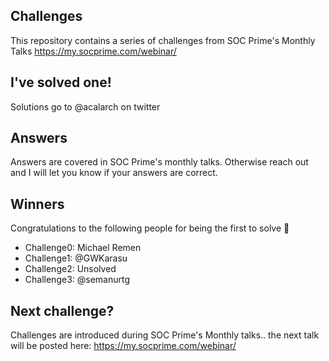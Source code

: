 ## Challenges
This repository contains a series of challenges from SOC Prime's Monthly Talks https://my.socprime.com/webinar/

## I've solved one!
Solutions go to @acalarch on twitter

## Answers 
Answers are covered in SOC Prime's monthly talks. Otherwise reach out and I will let you know if your answers are correct.

## Winners
Congratulations to the following people for being the first to solve 🎉
* Challenge0: Michael Remen 
* Challenge1: @GWKarasu 
* Challenge2: Unsolved 
* Challenge3: @semanurtg 

## Next challenge? 
Challenges are introduced during SOC Prime's Monthly talks.. the next talk will be posted here: 
https://my.socprime.com/webinar/

